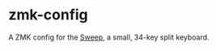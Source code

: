 # zmk-config

A ZMK config for the [Sweep](https://github.com/davidphilipbarr/Sweep), a small, 34-key split keyboard.
